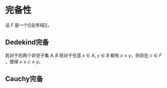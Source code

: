 # 完备性

设 $F$ 是一个[[全序域]]，

## Dedekind完备

若对于的两个非空子集 $A,B$ 若对于任意 $x \in A,\ y \in B$ 都有 $x \leq y$，则存在 $c \in F$ ，使得 $x \leq c \leq y$。

## Cauchy完备

